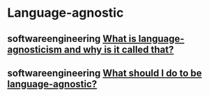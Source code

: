 # Language-agnostic

## softwareengineering [What is language-agnosticism and why is it called that?](https://softwareengineering.stackexchange.com/questions/28484/what-is-language-agnosticism-and-why-is-it-called-that)

## softwareengineering [What should I do to be language-agnostic?](https://softwareengineering.stackexchange.com/questions/1189/what-should-i-do-to-be-language-agnostic)